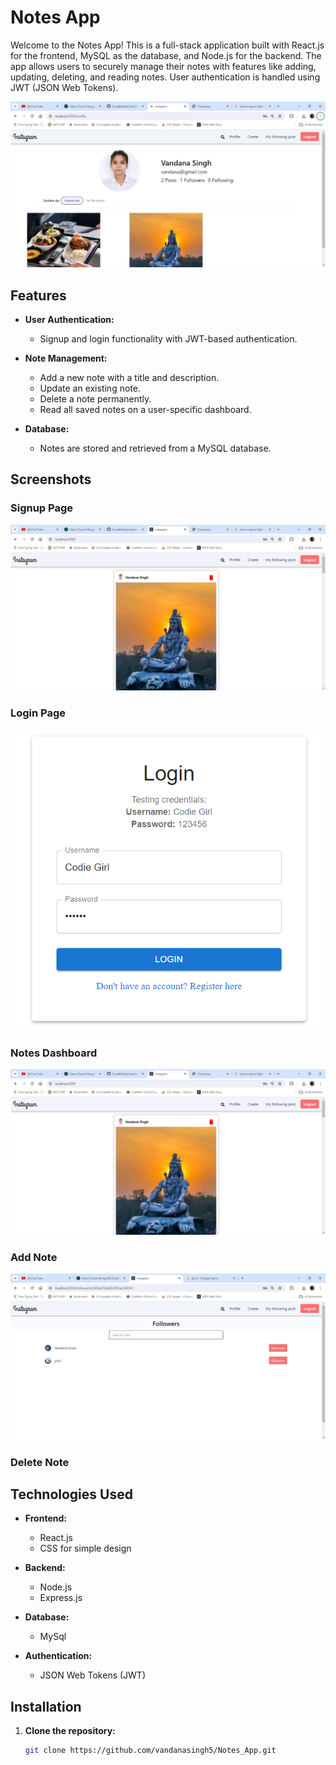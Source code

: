 # Notes App

Welcome to the Notes App! This is a full-stack application built with React.js for the frontend, MySQL as the database, and Node.js for the backend. The app allows users to securely manage their notes with features like adding, updating, deleting, and reading notes. User authentication is handled using JWT (JSON Web Tokens).

![App Screenshot](https://github.com/vandanasingh5/InstaClick/blob/main/client/public/profile.jpeg)

## Features

- **User Authentication:**
  - Signup and login functionality with JWT-based authentication.
  
- **Note Management:**
  - Add a new note with a title and description.
  - Update an existing note.
  - Delete a note permanently.
  - Read all saved notes on a user-specific dashboard.

- **Database:**
  - Notes are stored and retrieved from a MySQL database.

## Screenshots

### Signup Page
![Home Page](https://github.com/vandanasingh5/InstaClick/blob/main/client/public/posts.jpeg)

### Login Page
![Login Page](https://github.com/vandanasingh5/Notes_App/blob/main/Screenshot%202024-09-07%20053516.png)

### Notes Dashboard
![Post Page](https://github.com/vandanasingh5/InstaClick/blob/main/client/public/posts.jpeg)

### Add Note
![Followers Page](https://github.com/vandanasingh5/InstaClick/blob/main/client/public/followers.jpeg)

### Delete Note


## Technologies Used

- **Frontend:**
  - React.js
  - CSS for simple design
  
- **Backend:**
  - Node.js
  - Express.js
  
- **Database:**
  - MySql
  
- **Authentication:**
  - JSON Web Tokens (JWT)

## Installation

1. **Clone the repository:**
   ```bash
   git clone https://github.com/vandanasingh5/Notes_App.git
